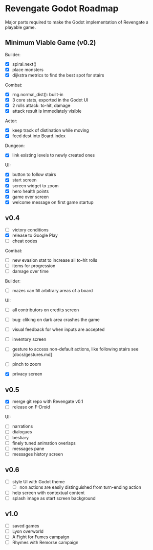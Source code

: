 Revengate Godot Roadmap
=======================

Major parts required to make the Godot implementation of Revengate a playable game.

## Minimum Viable Game (v0.2)
Builder:
- [x] spiral.next()
- [x] place monsters
- [x] dijkstra metrics to find the best spot for stairs

Combat:
- [x] rng.normal_dist(): built-in
- [x] 3 core stats, exported in the Godot UI
- [x] 2 rolls attack: to-hit, damage
- [x] attack result is immediately visible

Actor:
- [x] keep track of distination while moving
- [x] feed dest into Board.index

Dungeon:
- [x] link existing levels to newly created ones

UI:
- [x] button to follow stairs
- [x] start screen
- [x] screen widget to zoom
- [x] hero health points
- [x] game over screen
- [x] welcome message on first game startup

## v0.4
- [ ] victory conditions
- [x] release to Google Play
- [ ] cheat codes

Combat:
- [ ] new evasion stat to increase all to-hit rolls
- [ ] items for progression
- [ ] damage over time

Builder:
- [ ] mazes can fill arbitrary areas of a board

UI:
- [ ] all contributors on credits screen
- [ ] bug: cliking on dark area crashes the game
- [ ] visual feedback for when inputs are accepted
- [ ] inventory screen
- [ ] gesture to access non-default actions, like following stairs see [docs/gestures.md]
- [ ] pinch to zoom
- [x] privacy screen


## v0.5
- [x] merge git repo with Revengate v0.1
- [ ] release on F-Droid

UI: 
- [ ] narrations
- [ ] dialogues
- [ ] bestiary
- [ ] finely tuned animation overlaps
- [ ] messages pane
- [ ] messages history screen

## v0.6
- [ ] style UI with Godot theme
  - [ ] non actions are easily distinguished from turn-ending action 
- [ ] help screen with contextual content
- [ ] splash image as start screen background

## v1.0
- [ ] saved games
- [ ] Lyon overworld
- [ ] A Fight for Fumes campaign
- [ ] Rhymes with Remorse campaign
